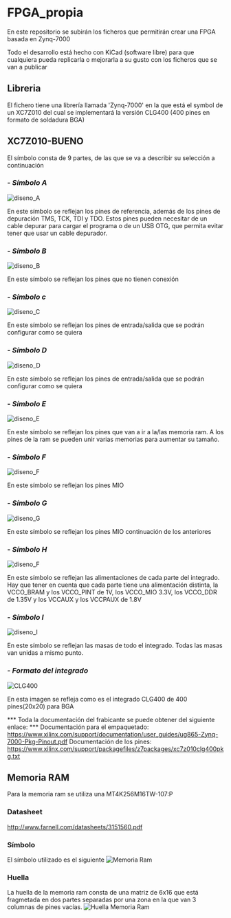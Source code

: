 # FPGA_propia
 En este repositorio se subirán los ficheros que permitirán crear una FPGA basada en Zynq-7000

Todo el desarrollo está hecho con KiCad (software libre) para que cualquiera pueda replicarla o mejorarla a su gusto con los ficheros que se van a publicar

## Libreria
El fichero tiene una librería llamada 'Zynq-7000' en la que está el symbol de un XC7Z010 del cual se implementará la versión CLG400 (400 pines en formato de soldadura BGA) 
## XC7Z010-BUENO
El símbolo consta de 9 partes, de las que se va a describir su selección a continuación
### - _Símbolo A_
![diseno_A](imagenes/XC7Z010-U1A.PNG)

En este símbolo se reflejan los pines de referencia, además de los pines de depuración TMS, TCK, TDI y TDO. Estos pines pueden necesitar de un cable depurar para cargar el programa o de un USB OTG, que permita evitar tener que usar un cable depurador.

### - _Símbolo B_
![diseno_B](imagenes/XC7Z010-U1B.PNG)

En este símbolo se reflejan los pines que no tienen conexión

### - _Símbolo c_
![diseno_C](imagenes/XC7Z010-U1C.PNG)

En este símbolo se reflejan los pines de entrada/salida que se podrán configurar como se quiera

### - _Símbolo D_
![diseno_D](imagenes/XC7Z010-U1D.PNG)

En este símbolo se reflejan los pines de entrada/salida que se podrán configurar como se quiera

### - _Símbolo E_
![diseno_E](imagenes/XC7Z010-U1E.PNG)

En este símbolo se reflejan los pines que van a ir a la/las memoria ram. A los pines de la ram se pueden unir varias memorias para aumentar su tamaño.

### - _Símbolo F_
![diseno_F](imagenes/XC7Z010-U1F.PNG)

En este símbolo se reflejan los pines MIO

### - _Símbolo G_
![diseno_G](imagenes/XC7Z010-U1G.PNG)

En este símbolo se reflejan los pines MIO continuación de los anteriores

### - _Símbolo H_
![diseno_F](imagenes/XC7Z010-U1H.PNG)

En este símbolo se reflejan las alimentaciones de cada parte del integrado. Hay que tener en cuenta que cada parte tiene una alimentación distinta, la VCCO_BRAM y los VCCO_PINT de 1V, los VCCO_MIO 3.3V, los VCCO_DDR de 1.35V y los VCCAUX y los VCCPAUX de 1.8V

### - _Símbolo I_
![diseno_I](imagenes/XC7Z010-U1I.PNG)

En este símbolo se reflejan las masas de todo el integrado. Todas las masas van unidas a mismo punto.

### - *Formato del integrado*
![CLG400](imagenes/CLG400.PNG)

En esta imagen se refleja como es el integrado CLG400 de 400 pines(20x20) para BGA

*** Toda la documentación del frabicante se puede obtener del siguiente enlace: ***
Documentación para el empaquetado: https://www.xilinx.com/support/documentation/user_guides/ug865-Zynq-7000-Pkg-Pinout.pdf
Documentación de los pines: https://www.xilinx.com/support/packagefiles/z7packages/xc7z010clg400pkg.txt

## Memoria RAM
Para la memoria ram se utiliza una MT4K256M16TW-107:P
### Datasheet
http://www.farnell.com/datasheets/3151560.pdf
### Símbolo
El símbolo utilizado es el siguiente
![Memoria Ram](imagenes/TPS563201.PNG)
### Huella
La huella de la memoria ram consta de una matriz de 6x16 que está fragmetada en dos partes separadas por una zona en la que van 3 columnas de pines vacías.
![Huella Memoria Ram](imagenes/TPS563201_huella.PNG)